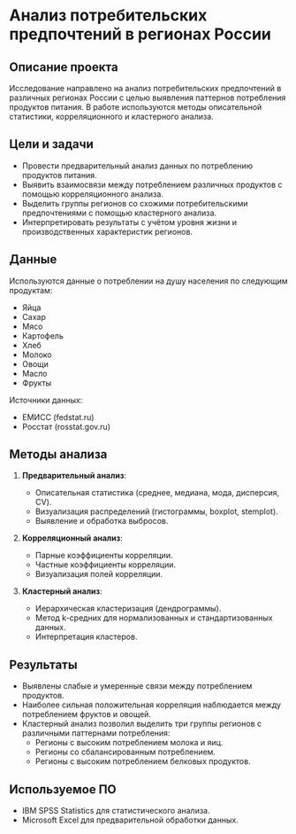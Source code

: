 # Анализ потребительских предпочтений в регионах России

## Описание проекта
Исследование направлено на анализ потребительских предпочтений в различных регионах России с целью выявления паттернов потребления продуктов питания. В работе используются методы описательной статистики, корреляционного и кластерного анализа.

## Цели и задачи
- Провести предварительный анализ данных по потреблению продуктов питания.
- Выявить взаимосвязи между потреблением различных продуктов с помощью корреляционного анализа.
- Выделить группы регионов со схожими потребительскими предпочтениями с помощью кластерного анализа.
- Интерпретировать результаты с учётом уровня жизни и производственных характеристик регионов.

## Данные
Используются данные о потреблении на душу населения по следующим продуктам:
- Яйца
- Сахар
- Мясо
- Картофель
- Хлеб
- Молоко
- Овощи
- Масло
- Фрукты

Источники данных:
- ЕМИСС (fedstat.ru)
- Росстат (rosstat.gov.ru)

## Методы анализа
1. **Предварительный анализ**:
   - Описательная статистика (среднее, медиана, мода, дисперсия, CV).
   - Визуализация распределений (гистограммы, boxplot, stemplot).
   - Выявление и обработка выбросов.

2. **Корреляционный анализ**:
   - Парные коэффициенты корреляции.
   - Частные коэффициенты корреляции.
   - Визуализация полей корреляции.

3. **Кластерный анализ**:
   - Иерархическая кластеризация (дендрограммы).
   - Метод k-средних для нормализованных и стандартизованных данных.
   - Интерпретация кластеров.

## Результаты
- Выявлены слабые и умеренные связи между потреблением продуктов.
- Наиболее сильная положительная корреляция наблюдается между потреблением фруктов и овощей.
- Кластерный анализ позволил выделить три группы регионов с различными паттернами потребления:
  - Регионы с высоким потреблением молока и яиц.
  - Регионы со сбалансированным потреблением.
  - Регионы с высоким потреблением белковых продуктов.

## Используемое ПО
- IBM SPSS Statistics для статистического анализа.
- Microsoft Excel для предварительной обработки данных.
